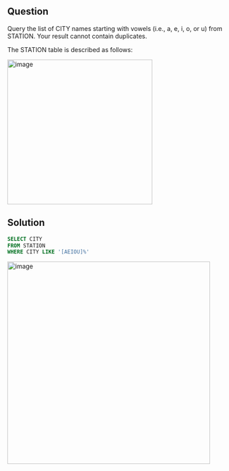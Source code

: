 ## Question
Query the list of CITY names starting with vowels (i.e., a, e, i, o, or u) from STATION. 
Your result cannot contain duplicates.

The STATION table is described as follows:

<img width="329" alt="image" src="https://github.com/user-attachments/assets/bbbc8e18-3059-4e14-b00a-79b9167c88c3" />

## Solution
```sql
SELECT CITY
FROM STATION
WHERE CITY LIKE '[AEIOU]%'
```
<img width="460" alt="image" src="https://github.com/user-attachments/assets/e94d3a2c-d4aa-4b13-a22b-a5e8b74fc554" />
